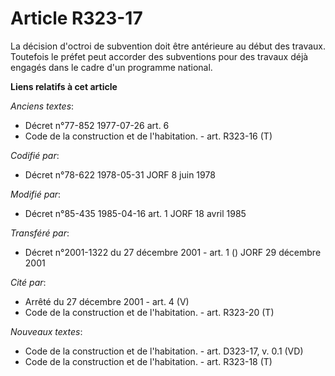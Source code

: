 # Article R323-17

La décision d'octroi de subvention doit être antérieure au début des travaux. Toutefois le préfet peut accorder des
subventions pour des travaux déjà engagés dans le cadre d'un programme national.

**Liens relatifs à cet article**

_Anciens textes_:

  - Décret n°77-852 1977-07-26 art. 6
  - Code de la construction et de l'habitation. - art. R323-16 (T)

_Codifié par_:

  - Décret n°78-622 1978-05-31 JORF 8 juin 1978

_Modifié par_:

  - Décret n°85-435 1985-04-16 art. 1 JORF 18 avril 1985

_Transféré par_:

  - Décret n°2001-1322 du 27 décembre 2001 - art. 1 () JORF 29 décembre 2001

_Cité par_:

  - Arrêté du 27 décembre 2001 - art. 4 (V)
  - Code de la construction et de l'habitation. - art. R323-20 (T)

_Nouveaux textes_:

  - Code de la construction et de l'habitation. - art. D323-17, v. 0.1 (VD)
  - Code de la construction et de l'habitation. - art. R323-18 (T)
